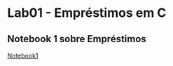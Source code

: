 # Lab01 - Empréstimos em C

## Notebook 1 sobre Empréstimos

[Notebook1](notebook/emprestimo01-ra246955.ipynb)
